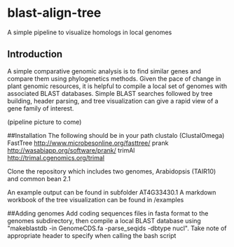 # blast-align-tree
 A simple pipeline to visualize homologs in local genomes
 
## Introduction
A simple comparative genomic analysis is to find similar genes and compare them using phylogenetics methods. Given the pace of change in plant genomic resources, it is helpful to compile a local set of genomes with associated BLAST databases. Simple BLAST searches followed by tree building, header parsing, and tree visualization can give a rapid view of a gene family of interest.

(pipeline picture to come)

##Installation
The following should be in your path
clustalo (ClustalOmega)
FastTree http://www.microbesonline.org/fasttree/
prank http://wasabiapp.org/software/prank/
trimAl http://trimal.cgenomics.org/trimal

Clone the repository which includes two genomes, Arabidopsis (TAIR10) and common bean 2.1

An example output can be found in subfolder AT4G33430.1
A markdown workbook of the tree visualization can be found in /examples

##Adding genomes
Add coding sequences files in fasta format to the genomes subdirectory, then compile a local BLAST database using "makeblastdb -in GenomeCDS.fa -parse_seqids -dbtype nucl". Take note of appropriate header to specify when calling the bash script

